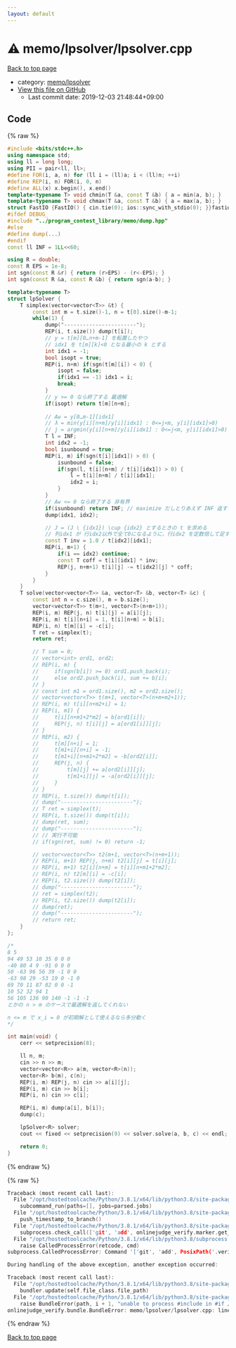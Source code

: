 ```yaml
---
layout: default
---
```


<!-- mathjax config similar to math.stackexchange -->
<script type="text/javascript" async
  src="https://cdnjs.cloudflare.com/ajax/libs/mathjax/2.7.5/MathJax.js?config=TeX-MML-AM_CHTML">
</script>
<script type="text/x-mathjax-config">
  MathJax.Hub.Config({
    TeX: { equationNumbers: { autoNumber: "AMS" }},
    tex2jax: {
      inlineMath: [ ['$','$'] ],
      processEscapes: true
    },
    "HTML-CSS": { matchFontHeight: false },
    displayAlign: "left",
    displayIndent: "2em"
  });
</script>

<script type="text/javascript" src="https://cdnjs.cloudflare.com/ajax/libs/jquery/3.4.1/jquery.min.js"></script>
<script src="https://cdn.jsdelivr.net/npm/jquery-balloon-js@1.1.2/jquery.balloon.min.js" integrity="sha256-ZEYs9VrgAeNuPvs15E39OsyOJaIkXEEt10fzxJ20+2I=" crossorigin="anonymous"></script>
<script type="text/javascript" src="../../../assets/js/copy-button.js"></script>
<link rel="stylesheet" href="../../../assets/css/copy-button.css" />


# :warning: memo/lpsolver/lpsolver.cpp

<a href="../../../index.html">Back to top page</a>

* category: <a href="../../../index.html#afa89dc4856c832f73813c3922fede93">memo/lpsolver</a>
* <a href="{{ site.github.repository_url }}/blob/master/memo/lpsolver/lpsolver.cpp">View this file on GitHub</a>
    - Last commit date: 2019-12-03 21:48:44+09:00




## Code

<a id="unbundled"></a>
{% raw %}
```cpp
#include <bits/stdc++.h>
using namespace std;
using ll = long long;
using PII = pair<ll, ll>;
#define FOR(i, a, n) for (ll i = (ll)a; i < (ll)n; ++i)
#define REP(i, n) FOR(i, 0, n)
#define ALL(x) x.begin(), x.end()
template<typename T> void chmin(T &a, const T &b) { a = min(a, b); }
template<typename T> void chmax(T &a, const T &b) { a = max(a, b); }
struct FastIO {FastIO() { cin.tie(0); ios::sync_with_stdio(0); }}fastiofastio;
#ifdef DEBUG_ 
#include "../program_contest_library/memo/dump.hpp"
#else
#define dump(...)
#endif
const ll INF = 1LL<<60;

using R = double;
const R EPS = 1e-8;
int sgn(const R &r) { return (r>EPS) - (r<-EPS); }
int sgn(const R &a, const R &b) { return sgn(a-b); }

template<typename T>
struct lpSolver {
    T simplex(vector<vector<T>> &t) {
        const int m = t.size()-1, n = t[0].size()-m-1;
        while(1) {
            dump("-----------------------");
            REP(i, t.size()) dump(t[i]);
            // y = t[m][0…n+m-1] を転置したやつ
            // idx1 を t[m][k]<0 となる最小の k とする
            int idx1 = -1;
            bool isopt = true;
            REP(i, n+m) if(sgn(t[m][i]) < 0) {
                isopt = false;
                if(idx1 == -1) idx1 = i;
                break;
            }
            // y >= 0 なら終了する 最適解
            if(isopt) return t[m][n+m];
            
            // Aw = y[0…m-1][idx1]
            // λ = min(y[i][n+m]/y[i][idx1] : 0<=j<m, y[i][idx1]>0)
            // j = argmin(y[i][n+m]/y[i][idx1] : 0<=j<m, y[i][idx1]>0)
            T l = INF;
            int idx2 = -1;
            bool isunbound = true;
            REP(i, m) if(sgn(t[i][idx1]) > 0) {
                isunbound = false;
                if(sgn(l, t[i][n+m] / t[i][idx1]) > 0) {
                    l = t[i][n+m] / t[i][idx1];
                    idx2 = i;
                }
            }
            // Aw <= 0 なら終了する 非有界
            if(isunbound) return INF; // maximize だしとりあえず INF 返す
            dump(idx1, idx2);

            // J = (J \ {idx1}) \cup {idx2} とするときの t を求める
            // 列idx1 が 行idx2以外で全て0になるように，行idx2 を定数倍して足す
            const T inv = 1.0 / t[idx2][idx1];
            REP(i, m+1) {
                if(i == idx2) continue;
                const T coff = t[i][idx1] * inv;
                REP(j, n+m+1) t[i][j] -= t[idx2][j] * coff;
            }
        }
    }
    T solve(vector<vector<T>> &a, vector<T> &b, vector<T> &c) {
        const int n = c.size(), m = b.size();
        vector<vector<T>> t(m+1, vector<T>(n+m+1));
        REP(i, m) REP(j, n) t[i][j] = a[i][j];
        REP(i, m) t[i][n+i] = 1, t[i][n+m] = b[i];
        REP(i, n) t[m][i] = -c[i];
        T ret = simplex(t);
        return ret;

        // T sum = 0;
        // vector<int> ord1, ord2;
        // REP(i, m) {
        //     if(sgn(b[i]) >= 0) ord1.push_back(i);
        //     else ord2.push_back(i), sum += b[i];
        // }
        // const int m1 = ord1.size(), m2 = ord2.size();
        // vector<vector<T>> t(m+1, vector<T>(n+m+m2+1));       
        // REP(i, m) t[i][n+m2+i] = 1;
        // REP(i, m1) {
        //     t[i][n+m1+2*m2] = b[ord1[i]];
        //     REP(j, n) t[i][j] = a[ord1[i]][j];
        // }
        // REP(i, m2) {
        //     t[m][n+i] = 1;
        //     t[m1+i][n+i] = -1;
        //     t[m1+i][n+m1+2*m2] = -b[ord2[i]];
        //     REP(j, n) {
        //         t[m][j] += a[ord2[i]][j];
        //         t[m1+i][j] = -a[ord2[i]][j];
        //     }
        // }
        // REP(i, t.size()) dump(t[i]);
        // dump("-----------------------");
        // T ret = simplex(t);
        // REP(i, t.size()) dump(t[i]);
        // dump(ret, sum);
        // dump("-----------------------");
        // // 実行不可能
        // if(sgn(ret, sum) != 0) return -1;    

        // vector<vector<T>> t2(m+1, vector<T>(n+m+1));
        // REP(i, m+1) REP(j, n+m) t2[i][j] = t[i][j];
        // REP(i, m+1) t2[i][n+m] = t[i][n+m1+2*m2];
        // REP(i, n) t2[m][i] = -c[i];
        // REP(i, t2.size()) dump(t2[i]);
        // dump("-----------------------");
        // ret = simplex(t2);
        // REP(i, t2.size()) dump(t2[i]);
        // dump(ret);
        // dump("-----------------------");
        // return ret;
    }
};

/*
8 5
94 49 53 10 35 0 0 0
-40 80 4 9 -91 0 0 0
50 -63 96 56 39 -1 0 0
-63 98 29 -53 19 0 -1 0
69 70 11 87 82 0 0 -1
10 52 32 94 1
56 105 136 90 140 -1 -1 -1
とかの n > m のケースで最適解を返してくれない

n <= m で x_i = 0 が初期解として使えるなら多分動く
*/

int main(void) {
    cerr << setprecision(8);

    ll n, m;
    cin >> n >> m;
    vector<vector<R>> a(m, vector<R>(n));
    vector<R> b(m), c(n);
    REP(i, m) REP(j, n) cin >> a[i][j];
    REP(i, m) cin >> b[i];
    REP(i, n) cin >> c[i];

    REP(i, m) dump(a[i], b[i]);
    dump(c);

    lpSolver<R> solver;
    cout << fixed << setprecision(9) << solver.solve(a, b, c) << endl;

    return 0;
}
```
{% endraw %}

<a id="bundled"></a>
{% raw %}
```cpp
Traceback (most recent call last):
  File "/opt/hostedtoolcache/Python/3.8.1/x64/lib/python3.8/site-packages/onlinejudge_verify/main.py", line 172, in main
    subcommand_run(paths=[], jobs=parsed.jobs)
  File "/opt/hostedtoolcache/Python/3.8.1/x64/lib/python3.8/site-packages/onlinejudge_verify/main.py", line 69, in subcommand_run
    push_timestamp_to_branch()
  File "/opt/hostedtoolcache/Python/3.8.1/x64/lib/python3.8/site-packages/onlinejudge_verify/main.py", line 83, in push_timestamp_to_branch
    subprocess.check_call(['git', 'add', onlinejudge_verify.marker.get_verification_marker().json_path])
  File "/opt/hostedtoolcache/Python/3.8.1/x64/lib/python3.8/subprocess.py", line 364, in check_call
    raise CalledProcessError(retcode, cmd)
subprocess.CalledProcessError: Command '['git', 'add', PosixPath('.verify-helper/timestamps.remote.json')]' returned non-zero exit status 1.

During handling of the above exception, another exception occurred:

Traceback (most recent call last):
  File "/opt/hostedtoolcache/Python/3.8.1/x64/lib/python3.8/site-packages/onlinejudge_verify/docs.py", line 342, in write_contents
    bundler.update(self.file_class.file_path)
  File "/opt/hostedtoolcache/Python/3.8.1/x64/lib/python3.8/site-packages/onlinejudge_verify/bundle.py", line 178, in update
    raise BundleError(path, i + 1, "unable to process #include in #if / #ifdef / #ifndef other than include guards")
onlinejudge_verify.bundle.BundleError: memo/lpsolver/lpsolver.cpp: line 12: unable to process #include in #if / #ifdef / #ifndef other than include guards

```
{% endraw %}

<a href="../../../index.html">Back to top page</a>

